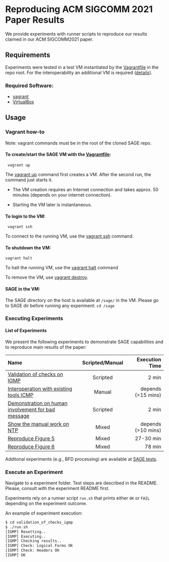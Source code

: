 # Reproducing ACM SIGCOMM 2021 Paper Results

We provide experiments with runner scripts to reproduce our results claimed in our ACM SIGCOMM2021 paper.

## Requirements
Experiments were tested in a test VM instantiated by the [Vagrantfile](/Vagrantfile) in the repo root. For the interoperability an additional VM is required ([details](interoperability/README.md)). 

### Required Software:
* [vagrant](https://www.vagrantup.com/)
* [VirtualBox](https://www.virtualbox.org/)

## Usage

### Vagrant how-to
Note: vagrant commands must be in the root of the cloned SAGE repo.

#### To create/start the SAGE VM with the [Vagrantfile](/Vagrantfile):
` vagrant up`

The [vagrant up](https://www.vagrantup.com/docs/cli/up) command first creates a VM. After the second run, the command just starts it.

* The VM creation requires an Internet connection and takes approx. 50 minutes (depends on your internet connection).

* Starting the VM later is instantaneous.

#### To login to the VM: 
` vagrant ssh`

To connect to the running VM, use the [vagrant ssh](https://www.vagrantup.com/docs/cli/ssh) command.

#### To shutdown the VM:
`vagrant halt`

To halt the running VM, use the [vagrant halt](https://www.vagrantup.com/docs/cli/halt) command

To remove the VM, use [vagrant destroy](https://www.vagrantup.com/docs/cli/destroy).

#### SAGE in the VM:
The SAGE directory on the host is available at `/sage/` in the VM. Please go to SAGE dir before running any experiment:
`cd /sage`


### Executing Experiments

#### List of Experiments
We present the following experiments to demonstrate SAGE capabilities and to reproduce main results of the paper:

| Name                                                              | Scripted/Manual | Execution Time     |
|:------------------------------------------------------------------|:---------------:|-------------------:|
| [Validation of checks on IGMP](validation_of_checks_igmp)         | Scripted        |             2 min  |
| [Interoperation with existing tools ICMP](interoperability)       | Manual          | depends (>15 mins) |
| [Demonstration on human involvement for bad message](bad_example) | Scripted        |             2 min  |
| [Show the manual work on NTP](manual_work_ntp)                    | Mixed           | depends (>10 mins) |
| [Reproduce Figure 5](fig5)                                        | Mixed           |         27-30 min  |
| [Reproduce Figure 6](fig6)                                        | Mixed           |            78 min  |

Additonal experiments (e.g., BFD processing) are available at [SAGE tests](/scripts/tests).

### Execute an Experiment

Navigate to a experiment folder. Test steps are described in the README. Please, consult with the experiment README first.

Experiments rely on a runner script `run.sh` that prints either `OK` or `FAIL` depending on the experiment outcome.

An example of experiment execution:
```sh
$ cd validation_of_checks_igmp
$ ./run.sh
[IGMP] Resetting..
[IGMP] Executing..
[IGMP] Checking results..
[IGMP] Check: Logical Forms OK
[IGMP] Check: Headers OK
[IGMP] OK
```
